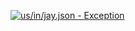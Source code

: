 [![us/in/jay.json - Exception](https://img.shields.io/badge/us/in/jay.json-Exception-red)](https://github.com/openaddresses/openaddresses/tree/master/sources/us/in/jay.json)